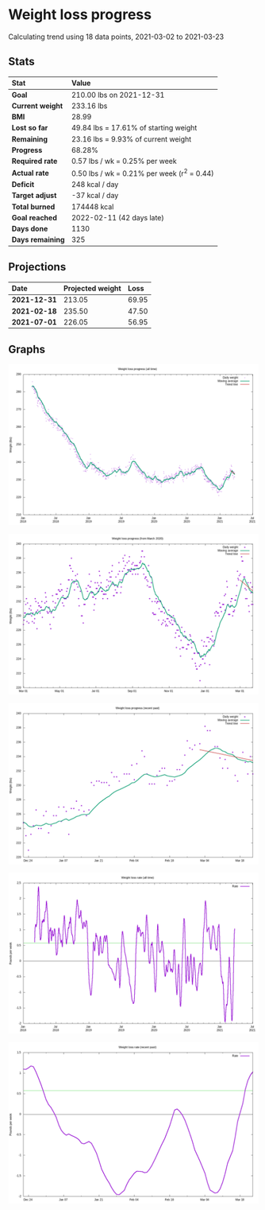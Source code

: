 # Weight loss progress

Calculating trend using 18 data points, 2021-03-02 to 2021-03-23

## Stats

Stat|Value
:-|:-
**Goal**|210.00 lbs on 2021-12-31
**Current weight**|233.16 lbs
**BMI**|28.99
**Lost so far**|49.84 lbs = 17.61% of starting weight
**Remaining**|23.16 lbs =  9.93% of current  weight
**Progress**|68.28%
**Required rate**|0.57 lbs / wk = 0.25% per week
**Actual rate**|0.50 lbs / wk = 0.21% per week  (r<sup>2</sup> = 0.44)
**Deficit**|248 kcal / day
**Target adjust**|-37 kcal / day
**Total burned**|174448 kcal
**Goal reached**|2022-02-11 (42 days late)
**Days done**|1130
**Days remaining**|325

## Projections

Date|Projected weight|Loss
:-|:-|:-
**2021-12-31**|213.05|69.95
**2021-02-18**|235.50|47.50
**2021-07-01**|226.05|56.95

## Graphs

![](weight-graph-alltime.png)

![](weight-graph-covid.png)

![](weight-graph-recent.png)

![](rate-graph-alltime.png)

![](rate-graph-recent.png)
